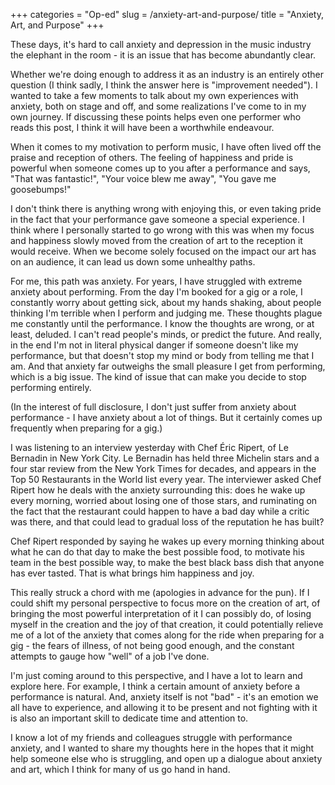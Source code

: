 +++
categories = "Op-ed"
slug = /anxiety-art-and-purpose/
title = "Anxiety, Art, and Purpose"
+++

These days, it's hard to call anxiety and depression in the music industry the elephant in the room - it is an issue that has become abundantly clear. 

Whether we're doing enough to address it as an industry is an entirely other question (I think sadly, I think the answer here is "improvement needed"). I wanted to take a few moments to talk about my own experiences with anxiety, both on stage and off, and some realizations I've come to in my own journey. If discussing these points helps even one performer who reads this post, I think it will have been a worthwhile endeavour. 

When it comes to my motivation to perform music, I have often lived off the praise and reception of others. The feeling of happiness and pride is powerful when someone comes up to you after a performance and says, "That was fantastic!", "Your voice blew me away", "You gave me goosebumps!"

I don't think there is anything wrong with enjoying this, or even taking pride in the fact that your performance gave someone a special experience. I think where I personally started to go wrong with this was when my focus and happiness slowly moved from the creation of art to the reception it would receive. When we become solely focused on the impact our art has on an audience, it can lead us down some unhealthy paths. 

For me, this path was anxiety. For years, I have struggled with extreme anxiety about performing. From the day I'm booked for a gig or a role, I constantly worry about getting sick, about my hands shaking, about people thinking I'm terrible when I perform and judging me. These thoughts plague me constantly until the performance. I know the thoughts are wrong, or at least, deluded. I can't read people's minds, or predict the future. And really, in the end I'm not in literal physical danger if someone doesn't like my performance, but that doesn't stop my mind or body from telling me that I am. And that anxiety far outweighs the small pleasure I get from performing, which is a big issue. The kind of issue that can make you decide to stop performing entirely. 

(In the interest of full disclosure, I don't just suffer from anxiety about performance - I have anxiety about a lot of things. But it certainly comes up frequently when preparing for a gig.)

I was listening to an interview yesterday with Chef Éric Ripert, of Le Bernadin in New York City. Le Bernadin has held three Michelin stars and a four star review from the New York Times for decades, and appears in the Top 50 Restaurants in the World list every year. The interviewer asked Chef Ripert how he deals with the anxiety surrounding this: does he wake up every morning, worried about losing one of those stars, and ruminating on the fact that the restaurant could happen to have a bad day while a critic was there, and that could lead to gradual loss of the reputation he has built? 

Chef Ripert responded by saying he wakes up every morning thinking about what he can do that day to make the best possible food, to motivate his team in the best possible way, to make the best black bass dish that anyone has ever tasted. That is what brings him happiness and joy. 

This really struck a chord with me (apologies in advance for the pun). If I could shift my personal perspective to focus more on the creation of art, of bringing the most powerful interpretation of it I can possibly do, of losing myself in the creation and the joy of that creation, it could potentially relieve me of a lot of the anxiety that comes along for the ride when preparing for a gig - the fears of illness, of not being good enough, and the constant attempts to gauge how "well" of a job I've done. 

I'm just coming around to this perspective, and I have a lot to learn and explore here. For example, I think a certain amount of anxiety before a performance is natural. And, anxiety itself is not "bad" - it's an emotion we all have to experience, and allowing it to be present and not fighting with it is also an important skill to dedicate time and attention to. 

I know a lot of my friends and colleagues struggle with performance anxiety, and I wanted to share my thoughts here in the hopes that it might help someone else who is struggling, and open up a dialogue about anxiety and art, which I think for many of us go hand in hand.
